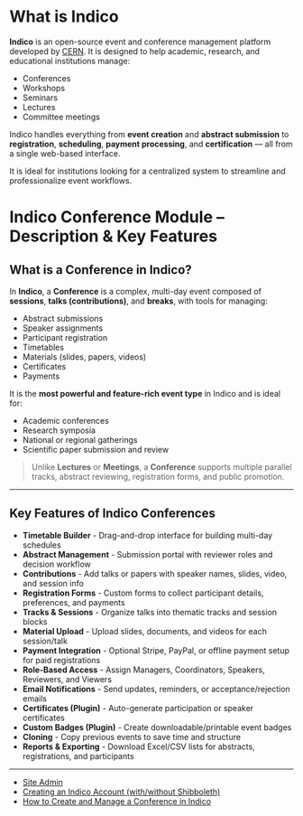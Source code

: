
#  What is Indico

**Indico** is an open-source event and conference management platform developed by [CERN](https://cern.ch). It is designed to help academic, research, and educational institutions manage:

* Conferences
* Workshops
* Seminars
* Lectures
* Committee meetings

Indico handles everything from **event creation** and **abstract submission** to **registration**, **scheduling**, **payment processing**, and **certification** — all from a single web-based interface.

It is ideal for institutions looking for a centralized system to streamline and professionalize event workflows.

#  Indico Conference Module – Description & Key Features

##  What is a Conference in Indico?

In **Indico**, a **Conference** is a complex, multi-day event composed of **sessions**, **talks (contributions)**, and **breaks**, with tools for managing:

* Abstract submissions
* Speaker assignments
* Participant registration
* Timetables
* Materials (slides, papers, videos)
* Certificates
* Payments

It is the **most powerful and feature-rich event type** in Indico and is ideal for:

* Academic conferences
* Research symposia
* National or regional gatherings
* Scientific paper submission and review

> Unlike **Lectures** or **Meetings**, a **Conference** supports multiple parallel tracks, abstract reviewing, registration forms, and public promotion.
---

##  Key Features of Indico Conferences
 
  * **Timetable Builder**    - Drag-and-drop interface for building multi-day schedules                 
  * **Abstract Management**   - Submission portal with reviewer roles and decision workflow              
  * **Contributions**        - Add talks or papers with speaker names, slides, video, and session info  
  * **Registration Forms**    - Custom forms to collect participant details, preferences, and payments   
  * **Tracks & Sessions**  - Organize talks into thematic tracks and session blocks
  * **Material Upload**  - Upload slides, documents, and videos for each session/talk
  * **Payment Integration**  - Optional Stripe, PayPal, or offline payment setup for paid registrations 
  * **Role-Based Access** - Assign Managers, Coordinators, Speakers, Reviewers, and Viewers          
  * **Email Notifications** - Send updates, reminders, or acceptance/rejection emails                  
  * **Certificates (Plugin)** -  Auto-generate participation or speaker certificates                      
  * **Custom Badges (Plugin)** - Create downloadable/printable event badges                               
  * **Cloning** - Copy previous events to save time and structure                          
  * **Reports & Exporting** - Download Excel/CSV lists for abstracts, registrations, and participants  
---

* [Site Admin]()
* [Creating an Indico Account (with/without Shibboleth)](https://github.com/LEARN-LK/Indico/blob/main/create-account%26update-profile.md)
* [How to Create and Manage a Conference in Indico](https://github.com/LEARN-LK/Indico/blob/main/Create%26Manage-Conference.md)



